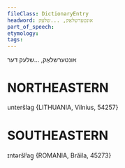 ```yaml
---
fileClass: DictionaryEntry
headword: אונטערשלאַק, ...שלעק
part_of_speech: 
etymology: 
tags: 
---
```

אונטערשלאַק, ...שלעק
דער

NORTHEASTERN
==============

unteršlag {LITHUANIA, Vilnius, 54257}

SOUTHEASTERN
==============

ɪntəršlʲag̥ {ROMANIA, Brăila, 45273}
